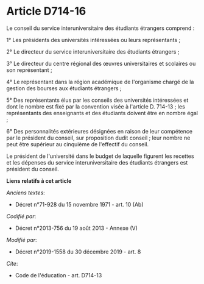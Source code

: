 # Article D714-16

Le conseil du service interuniversitaire des étudiants étrangers comprend :

1° Les présidents des universités intéressées ou leurs représentants ;

2° Le directeur du service interuniversitaire des étudiants étrangers ;

3° Le directeur du centre régional des œuvres universitaires et scolaires ou son représentant ;

4° Le représentant dans la région académique de l'organisme chargé de la gestion des bourses aux étudiants étrangers ;

5° Des représentants élus par les conseils des universités intéressées et dont le nombre est fixé par la convention visée à
l'article D. 714-13 ; les représentants des enseignants et des étudiants doivent être en nombre égal ;

6° Des personnalités extérieures désignées en raison de leur compétence par le président du conseil, sur proposition dudit
conseil ; leur nombre ne peut être supérieur au cinquième de l'effectif du conseil.

Le président de l'université dans le budget de laquelle figurent les recettes et les dépenses du service interuniversitaire
des étudiants étrangers est président du conseil.

**Liens relatifs à cet article**

_Anciens textes_:

  - Décret n°71-928 du 15 novembre 1971 - art. 10 (Ab)

_Codifié par_:

  - Décret n°2013-756 du 19 août 2013 -  Annexe (V)

_Modifié par_:

  - Décret n°2019-1558 du 30 décembre 2019 - art. 8

_Cite_:

  - Code de l'éducation - art. D714-13
